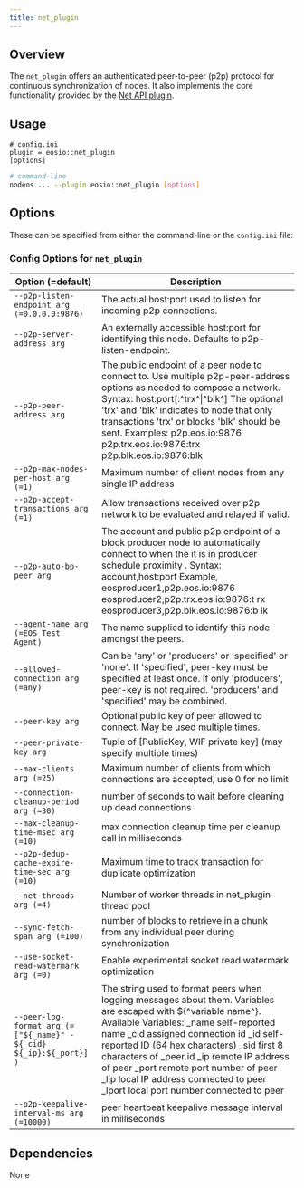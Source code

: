 ```yaml
---
title: net_plugin
---
```


## Overview

The `net_plugin` offers an authenticated peer-to-peer (p2p) protocol for continuous synchronization of nodes. It also implements the core functionality provided by the [Net API plugin](../net_api_plugin/index.md).

## Usage

```console
# config.ini
plugin = eosio::net_plugin
[options]
```
```sh
# command-line
nodeos ... --plugin eosio::net_plugin [options]
```

## Options

These can be specified from either the command-line or the `config.ini` file:

### Config Options for `net_plugin`

Option (=default) | Description
-|-
`--p2p-listen-endpoint arg (=0.0.0.0:9876)` | The actual host:port used to listen for incoming p2p connections.
`--p2p-server-address arg` | An externally accessible host:port for identifying this node. Defaults to p2p-listen-endpoint.
`--p2p-peer-address arg` | The public endpoint of a peer node to connect to. Use multiple p2p-peer-address options as needed to compose a network. Syntax: host:port[:^trx^\|^blk^] The optional 'trx' and 'blk' indicates to node that only transactions 'trx' or blocks 'blk' should be sent.  Examples: p2p.eos.io:9876 p2p.trx.eos.io:9876:trx p2p.blk.eos.io:9876:blk
`--p2p-max-nodes-per-host arg (=1)` | Maximum number of client nodes from any single IP address
`--p2p-accept-transactions arg (=1)` | Allow transactions received over p2p network to be evaluated and relayed if valid.
`--p2p-auto-bp-peer arg` | The account and public p2p endpoint of a block producer node to automatically connect to when the it is in producer schedule proximity .   Syntax: account,host:port Example, eosproducer1,p2p.eos.io:9876 eosproducer2,p2p.trx.eos.io:9876:t rx eosproducer3,p2p.blk.eos.io:9876:b lk
`--agent-name arg (=EOS Test Agent)` | The name supplied to identify this node amongst the peers.
`--allowed-connection arg (=any)` | Can be 'any' or 'producers' or 'specified' or 'none'. If 'specified', peer-key must be specified at least once. If only 'producers', peer-key is not required. 'producers' and 'specified' may be combined.
`--peer-key arg` | Optional public key of peer allowed to connect.  May be used multiple times.
`--peer-private-key arg` | Tuple of [PublicKey, WIF private key] (may specify multiple times)
`--max-clients arg (=25)` | Maximum number of clients from which connections are accepted, use 0 for no limit
`--connection-cleanup-period arg (=30)` | number of seconds to wait before cleaning up dead connections
`--max-cleanup-time-msec arg (=10)` | max connection cleanup time per cleanup call in milliseconds
`--p2p-dedup-cache-expire-time-sec arg (=10)` | Maximum time to track transaction for duplicate optimization
`--net-threads arg (=4)` | Number of worker threads in net_plugin thread pool
`--sync-fetch-span arg (=100)` | number of blocks to retrieve in a chunk from any individual peer during synchronization
`--use-socket-read-watermark arg (=0)` | Enable experimental socket read watermark optimization
`--peer-log-format arg (=["${_name}" - ${_cid} ${_ip}:${_port}] )` | The string used to format peers when logging messages about them.  Variables are escaped with ${^variable name^}. Available Variables: _name  self-reported name _cid   assigned connection id _id    self-reported ID (64 hex characters) _sid   first 8 characters of _peer.id _ip    remote IP address of peer _port  remote port number of peer _lip   local IP address connected to peer _lport local port number connected to peer
`--p2p-keepalive-interval-ms arg (=10000)` | peer heartbeat keepalive message interval in milliseconds

## Dependencies

None
